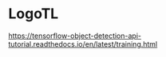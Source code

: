 # LogoTL

https://tensorflow-object-detection-api-tutorial.readthedocs.io/en/latest/training.html 

